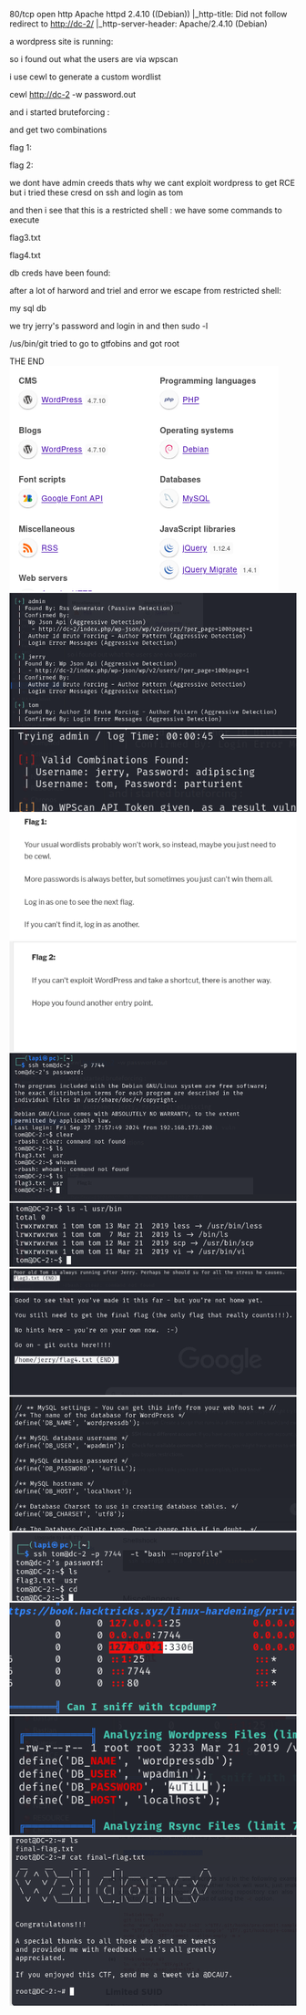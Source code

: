 80/tcp   open  http    Apache httpd 2.4.10 ((Debian))
|_http-title: Did not follow redirect to <http://dc-2/>
|_http-server-header: Apache/2.4.10 (Debian)



a wordpress site is running:




so i found out what the users are via wpscan 





i use cewl to generate a custom wordlist

cewl <http://dc-2>  -w password.out  

and i started bruteforcing :


and get two combinations



flag 1:



flag 2:



we dont have admin creeds thats why we cant exploit wordpress to get RCE 
but i tried these cresd on ssh 
and login as tom




and then i see that this is a restricted shell :
we have some commands to execute 




flag3.txt



flag4.txt






db creds have been found:





after a lot of harword and triel and error we escape from restricted shell:



my sql db 







we try jerry's password and login in and then sudo -l 


/us/bin/git    tried to go to gtfobins and got root




THE END![unnamed_eeeedc9b19f84500a9f7e98ab43c4319](unnamed_eeeedc9b19f84500a9f7e98ab43c4319.png)
![unnamed_f946258e2eaa45aa8d30edbce0d45ee3](unnamed_f946258e2eaa45aa8d30edbce0d45ee3.png)
![unnamed_03a7ba5b6d7449e7ab9c404447651869](unnamed_03a7ba5b6d7449e7ab9c404447651869.png)
![unnamed_dffde9350d8d464abbba3551b9587068](unnamed_dffde9350d8d464abbba3551b9587068.png)
![unnamed_4a6c0804f0af41cc9fa8ea93054e2932](unnamed_4a6c0804f0af41cc9fa8ea93054e2932.png)
![unnamed_975d7420696049de85cf41d8ffe94845](unnamed_975d7420696049de85cf41d8ffe94845.png)
![unnamed_a68712ad57db42d796e0db744e840c25](unnamed_a68712ad57db42d796e0db744e840c25.png)
![unnamed_7e34b2f2e52844f2b8033a9dd32d0b5d](unnamed_7e34b2f2e52844f2b8033a9dd32d0b5d.png)
![unnamed_837fd06f15a94427bbfbd4e2ab1ab615](unnamed_837fd06f15a94427bbfbd4e2ab1ab615.png)
![unnamed_5d7abbb7b35d42d09b79a9b1e6d42353](unnamed_5d7abbb7b35d42d09b79a9b1e6d42353.png)
![unnamed_c759c9a197144c5698ae0617f289b7c4](unnamed_c759c9a197144c5698ae0617f289b7c4.png)
![unnamed_c4322791e9f34e67ba58862579b9e9b0](unnamed_c4322791e9f34e67ba58862579b9e9b0.png)
![unnamed_ba821b5c8e594f62b243192dea8debe5](unnamed_ba821b5c8e594f62b243192dea8debe5.png)
![unnamed_06e381d86d4c4a69b1b40c441e500812](unnamed_06e381d86d4c4a69b1b40c441e500812.png)

